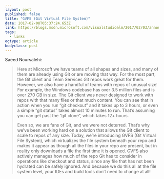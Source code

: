 ```yaml
---
layout: post 
published: false 
title: "GVFS (Git Virtual File System)" 
date: 2017-02-08T05:37:24.653Z 
link: https://blogs.msdn.microsoft.com/visualstudioalm/2017/02/03/announcing-gvfs-git-virtual-file-system/ 
tags:
  - links
ogtype: article 
bodyclass: post 
---
```


Saeed Noursalehi:

> Here at Microsoft we have teams of all shapes and sizes, and many of them are already using Git or are moving that way. For the most part, the Git client and Team Services Git repos work great for them. However, we also have a handful of teams with repos of unusual size! For example, the Windows codebase has over 3.5 million files and is over 270 GB in size. The Git client was never designed to work with repos with that many files or that much content. You can see that in action when you run “git checkout” and it takes up to 3 hours, or even a simple “git status” takes almost 10 minutes to run. That’s assuming you can get past the “git clone”, which takes 12+ hours.
> 
> Even so, we are fans of Git, and we were not deterred. That’s why we’ve been working hard on a solution that allows the Git client to scale to repos of any size. Today, we’re introducing GVFS (Git Virtual File System), which virtualizes the file system beneath your repo and makes it appear as though all the files in your repo are present, but in reality only downloads a file the first time it is opened. GVFS also actively manages how much of the repo Git has to consider in operations like checkout and status, since any file that has not been hydrated can be safely ignored. And because we do this all at the file system level, your IDEs and build tools don’t need to change at all!

